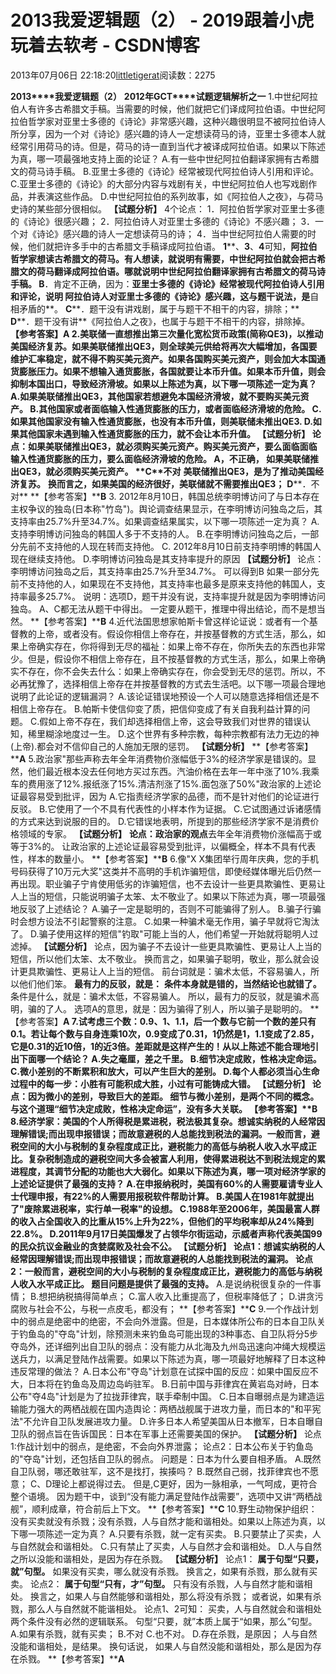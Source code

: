 
# 2013我爱逻辑题（2） - 2019跟着小虎玩着去软考 - CSDN博客

2013年07月06日 22:18:20[littletigerat](https://me.csdn.net/littletigerat)阅读数：2275


**2013****我爱逻辑题（****2****）**
**2012****年****GCT****试题逻辑解析之一**
1.中世纪阿拉伯人有许多古希腊文手稿。当需要的时候，他们就把它们译成阿拉伯语。中世纪阿拉伯哲学家对亚里士多德的《诗论》非常感兴趣，这种兴趣很明显不被阿拉伯诗人所分享，因为一个对《诗论》感兴趣的诗人一定想读荷马的诗，亚里士多德本人就经常引用荷马的诗。但是，荷马的诗一直到当代才被译成阿拉伯语。如果以下陈述为真，哪一项最强地支持上面的论证？
A.有一些中世纪阿拉伯翻译家拥有古希腊文的荷马诗手稿。
B.亚里士多德的《诗论》经常被现代阿拉伯诗人引用和评论。
C.亚里士多德的《诗论》的大部分内容与戏剧有关，中世纪阿拉伯人也写戏剧作品，并表演这些作品。
D.中世纪阿拉伯的系列故事，如《阿拉伯人之夜》，与荷马史诗的某些部分很相似。
**【试题分析】**
4个论点：
1．阿拉伯哲学家对亚里士多德的《诗论》很感兴趣；
2．阿拉伯诗人对亚里士多德的《诗论》不感兴趣；
3．一个对《诗论》感兴趣的诗人一定想读荷马的诗；
4．当中世纪阿拉伯人需要的时候，他们就把许多手中的古希腊文手稿译成阿拉伯语。
**1****、****3****、****4****可知，**阿拉伯哲学家想读古希腊文的荷马。有人想读，就说明有需要，中世纪阿拉伯就会把古希腊文的荷马翻译成阿拉伯语。哪就说明中世纪阿拉伯翻译家拥有古希腊文的荷马诗手稿。
**B****．肯定不正确，因为：**亚里士多德的《诗论》经常被现代阿拉伯诗人引用和评论，说明
阿拉伯诗人对亚里士多德的《诗论》感兴趣，这与题干说法，是**自相矛盾的**。
**C****．题干没有讲戏剧，属于与题干不相干的内容，排除；**
**D****．题干没有讲**《阿拉伯人之夜》，也属于与题干不相干的内容，排除掉。
**【参考答案】****A**
2.美联储一直想推出第三次量化宽松货币政策(简称QE3)，以推动美国经济复苏。如果美联储推出QE3，则全球美元供给将再次大幅增加，各国要维护汇率稳定，就不得不购买美元资产。如果各国购买美元资产，则会加大本国通货膨胀压力。如果不想输入通货膨胀，各国就要让本币升值。如果本币升值，则会抑制本国出口，导致经济滑坡。如果以上陈述为真，以下哪一项陈述一定为真？
A.如果美联储推出QE3，其他国家若想避免本国经济滑坡，就不要购买美元资产。
B.其他国家或者面临输入性通货膨胀的压力，或者面临经济滑坡的危险。
C.如果其他国家没有输入性通货膨胀，也没有本币升值，则美联储未推出QE3.
D.如果其他国家未遇到输入性通货膨胀的压力，就不会让本币升值。
**【试题分析】**
论点：如果美联储推出QE3，就必须购买美元资产。购买美元资产，要么面临面临输入性通货膨胀的压力，要么面临经济滑坡的危险。
A，不正确，
如果美联储推出QE3，就必须购买美元资产。
**C****不对**
**美联储推出****QE3****，是为了推动美国经济复苏。**
**换而言之，如果美国的经济很好，美联储就不需要推出****QE3****；**
**D****．不对**
**【参考答案】****B**
3. 2012年8月10日，韩国总统李明博访问了与日本存在主权争议的独岛(日本称"竹岛")。舆论调查结果显示，在李明博访问独岛之后，其支持率由25.7%升至34.7%。如果调查结果属实，以下哪一项陈述一定为真？
A.支持李明博访问独岛的韩国人多于不支持的人。
B.在李明博访问独岛之后，一部分先前不支持他的人现在转而支持他。
C. 2012年8月10日前支持李明博的韩国人现在继续支持他。
D.李明博访问独岛是其支持率提升的原因
**【试题分析】**
论点：李明博访问独岛之后，其支持率由25.7%升至34.7%。
可以得到B
如果一部分先前不支持他的人，如果现在不支持他，其支持率也最多是原来支持他的韩国人，支持率最多25.7%。
说明：选项D，题干并没有说，支持率提升就是因为李明博访问独岛。
A、C都无法从题干中得出。
一定要从题干，推理中得出结论，而不是想当然。
**【参考答案】****B**
4.近代法国思想家帕斯卡曾这样论证说：或者有一个基督教的上帝，或者没有。假设你相信上帝存在，并按基督教的方式生活，那么，如果上帝确实存在，你将得到无尽的福祉：如果上帝不存在，你所失去的东西也非常少。但是，假设你不相信上帝存在，且不按基督教的方式生活，那么，如果上帝确实不存在，你不会失去什么：如果上帝确实存在，你会受到无尽的惩罚。所以，不必再犹豫了，选择相信上帝存在并按基督教的方式去生活吧。以下哪一项最合理地说明了此论证的逻辑漏洞？
A.该论证错误地预设一个人可以随意选择相信还是不相信上帝存在。
B.帕斯卡使信仰变了质，把信仰变成了有关自我利益计算的问题。
C.假如上帝不存在，我们却选择相信上帝，这会导致我们对世界的错误认知，稀里糊涂地度过一生。
D.这个世界有多种宗教，每种宗教都有法力无边的神(上帝).都会对不信仰自己的人施加无限的惩罚。
**【试题分析】**
**【参考答案】****A**
5.政治家"那些声称去年全年消费物价涨幅低于3%的经济学家是错误的。显然，他们最近根本没去任何地方买过东西。汽油价格在去年一年中涨了10%.我乘车的费用涨了12%.报纸涨了15%.清洁剂涨了15%.面包涨了50%"政治家的上述论证最容易受到批评，因为
A.它指责经济学家的品德，而不是针对他们的论证进行反驳。
B.它使用了一个不具有代表性的小样本作为证据。
C.它试图通过诉诸感情的方式来达到说服的目的。
D.它错误地表明，所提到的那些经济学家不是消费价格领域的专家。
**【试题分析】**
**论点：政治家的观点**去年全年消费物价涨幅高于或等于3%的。
让政治家的上述论证最容易受到批评，以偏概全，样本不具有代表性，样本的数量小。
**【参考答案】****B**
6.像"X X集团举行周年庆典，您的手机号码获得了10万元大奖"这类并不高明的手机诈骗短信，即使经媒体曝光后仍然一再出现。职业骗子宁肯使用低劣的诈骗短信，也不去设计一些更具欺骗性、更易让人上当的短信，只能说明骗子太笨、太不敬业了。如果以下陈述为真，哪一项最强地反驳了上述结论？
A.骗子一定是聪明的，否则不可能骗得了别人。
B.骗子行骗时会想方设法不引起警察的注意。
C.如果一种骗术毫无作用，骗子早就将它淘汰了。
D.骗子使用这样的短信"钓取"可能上当的人，他们希望一开始就将聪明人过滤掉。
**【试题分析】**
论点，因为骗子不去设计一些更具欺骗性、更易让人上当的短信，所以他们太笨、太不敬业。
换而言之，如果骗子聪明，敬业，那么就会设计更具欺骗性、更易让人上当的短信。
前台词就是：骗术太低，不容易骗人，所以他们他们笨。
**最有力的反驳，就是：**
**条件本身就是错的，当然结论也就错了。**
条件是什么，就是：骗术太低，不容易骗人。
所以，最有力的反驳，就是骗术高明，骗的了人。
选项A的意思，就是：因为骗得了别人，所以骗子是聪明的。
**【参考答案】****A**
7.试考虑三个数：0.9、1、1.1，后一个数与它前一个数的差只有0.1。若让每个数与自身连乘10次，0.9变成了0.31，1仍然是1，1.1变成了2.85，它是0.31的近10倍，1的近3倍。差距就是这样产生的！从以上陈述不能合理地引出下面哪一个结论？
A.失之毫厘，差之千里。
B.细节决定成败，性格决定命运。
C.微小差别的不断累积和放大，可以产生巨大的差别。
D.每个人都必须当心生命过程中的每一步：小胜有可能积成大胜，小过有可能铸成大错。
**【试题分析】**
**论点：因为微小的差别，导致巨大的差距。**
**细节与微小差别，是两个不同的概念。**
**与这个道理“**细节决定成败，性格决定命运**”，没有多大关联。**
**【参考答案】****B**
8.经济学家：美国的个人所得税是累进税，税法极其复杂。想诚实纳税的人经常因理解错误;而出现申报错误；而故意避税的人总能找到税法的漏洞。一般而言，避税空间的大小与税制的复杂程度成正比，避税能力的高低与纳税人收入水平成正比。复杂税制造成的避税空间大多会被富人利用，使得累进税达不到税法规定的累进程度，其调节分配的功能也大大弱化。如果以下陈述为真，哪一项对经济学家的上述论证提供了最强的支持？
A.在申报纳税时，美国有60%的人需要雇请专业人士代理申报，有22%的人需要用报税软件帮助计算。
B.美国人在1981年就提出了"废除累进税率，实行单一税率"的设想。
C.1988年至2006年，美国最富人群的收入占全国收入的比重从15%上升为22%，但他们的平均税率却从24%降到22.8%。
D.2011年9月17日美国爆发了占领华尔街运动，示威者声称代表美国99的民众抗议金融业的贪婪腐败及社会不公。
**【试题分析】**
论点1：想诚实纳税的人经常因理解错误;而出现申报错误；而故意避税的人总能找到税法的漏洞。
论点2：一般而言，避税空间的大小与税制的复杂程度成正比，避税能力的高低与纳税人收入水平成正比。
题目问题是**提供了最强的支持。**
A.是说纳税很复杂的一件事情；
B.想把纳税搞得简单点；
C.富人收入比重提高了，但税率降低了；
D.讲贪污腐败与社会不公，与税一点皮毛，都没有；
**【参考答案】****C**
9.一个作战计划中的弱点是绝密中的绝密，不会向外泄露。但是，日本媒体所公布的日本自卫队关于钓鱼岛的"夺岛"计划，除预测未来钓鱼岛可能出现的3种事态、自卫队将分5步夺岛外，还详细列出自卫队的弱点：没有能力从北海及九州岛迅速向冲绳大规模运送兵力，以满足登陆作战需要。如果以下陈述为真，哪一项最好地解释了日本这种违反常理的做法？
A.日本公布"夺岛"计划意在试探中国的反应：如果中国反应不大，日本将在钓鱼岛及周边岛屿驻军。
B.日前中国与菲律宾在黄岩岛对峙，日本公布"夺4岛"计划是为了拉拢菲律宾，联手牵制中国。
C.日本自曝弱点是为建造运输能力强大的两栖战舰在国内造舆论：两栖战舰属于进攻力量，而日本的"和平宪法"不允许自卫队发展进攻力量。
D.许多日本人希望美国从日本撤军，日本自曝自卫队的弱点旨在告诉国民：日本在军事上还需要美国的保护。
**【试题分析】**
论点1:作战计划中的弱点，是绝密，不会向外界泄露；
论点2：日本公布关于钓鱼岛的"夺岛"计划，还包括自卫队的弱点。
问题是：日本为什么要自相矛盾。
A.既然自卫队弱，哪还敢驻军，这不是找打，挨揍吗？
B.既然自己弱，找菲律宾也不愿意；
C、D理论上都说得过去。
但是,C更好，因为一脉相承，一气呵成，更符合整个语境。
因为题干中，谈到“没有能力满足登陆作战需要”，选项中又讲“两栖战舰”，顺利成章，符合前后上下文。
**【参考答案】****C**
10.野生动物保护组织：没有买卖就没有杀戮；没有杀戮，人与自然才能和谐相处。如果以上陈述为真，以下哪一项陈述一定为真？
A.只要有杀戮，就一定有买卖。
B.只要禁止了买卖，人与自然就会和谐相处。
C.只有禁止了买卖，人与自然才会和谐相处。
D.人与自然之所以没能和谐相处，是因为存在杀戮。
**【试题分析】**
论点1：
**属于句型“只要，就”句型。**
如果没有买卖，哪么就没有杀戮。
换言之，如果有杀戮，那么就有买卖。
论点2：
**属于句型“只有，才”句型。**
只有没有杀戮，人与自然才能和谐相处。
换言之，如果人与自然能够和谐相处，那么将没有杀戮；
或者说，如果有杀戮，那么人与自然就不能谐相处。
论点1、2可知：
买卖，人与自然就会和谐相处两个条件没有必然的逻辑联系。
句型“只要，就”本质上属于“如果，那么”句型。
A.如果有杀戮，就有买卖；
B.不对
C.也不对。
D.存在杀戮，是原因；
人与自然没能和谐相处，是结果。
换句话说，
如果人与自然没能和谐相处，那么是因为存在杀戮。
**【参考答案】****A**

